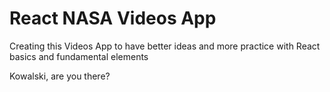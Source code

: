 # React NASA Videos App

Creating this Videos App to have better ideas and more practice with React basics and fundamental elements

Kowalski, are you there?
